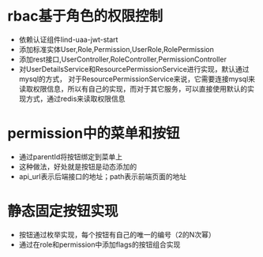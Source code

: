 # rbac基于角色的权限控制
* 依赖认证组件lind-uaa-jwt-start
* 添加标准实体User,Role,Permission,UserRole,RolePermission
* 添加rest接口,UserController,RoleController,PermissionController
* 对UserDetailsService和ResourcePermissionService进行实现，默认通过mysql的方式，
  对于ResourcePermissionService来说，它需要连接mysql来读取权限信息，所以有自己的实现，而对于其它服务，可以直接使用默认的实现方式，通过redis来读取权限信息
  
# permission中的菜单和按钮
* 通过parentId将按钮绑定到菜单上
* 这种做法，好处就是按钮是动态添加的
* api_url表示后端接口的地址；path表示前端页面的地址

# 静态固定按钮实现
* 按钮通过枚举实现，每个按钮有自己的唯一的编号（2的N次幂）
* 通过在role和permission中添加flags的按钮组合实现
